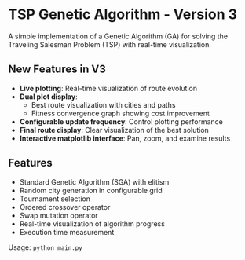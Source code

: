 # TSP Genetic Algorithm - Version 3

A simple implementation of a Genetic Algorithm (GA) for solving the Traveling Salesman Problem (TSP) with real-time visualization.

## New Features in V3
- **Live plotting**: Real-time visualization of route evolution
- **Dual plot display**: 
  - Best route visualization with cities and paths
  - Fitness convergence graph showing cost improvement
- **Configurable update frequency**: Control plotting performance
- **Final route display**: Clear visualization of the best solution
- **Interactive matplotlib interface**: Pan, zoom, and examine results

## Features
- Standard Genetic Algorithm (SGA) with elitism
- Random city generation in configurable grid
- Tournament selection
- Ordered crossover operator
- Swap mutation operator
- Real-time visualization of algorithm progress
- Execution time measurement

Usage: `python main.py`
